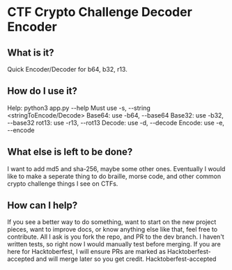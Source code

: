 # CTF Crypto Challenge Decoder Encoder 
## What is it?
Quick Encoder/Decoder for b64, b32, r13.
## How do I use it?
Help: python3 app.py --help
Must use -s, --string <stringToEncode/Decode>
Base64: use -b64, --base64
Base32: use -b32, --base32
rot13: use -r13, --rot13
Decode: use -d, --decode
Encode: use -e, --encode
## What else is left to be done?
I want to add md5 and sha-256, maybe some other ones. Eventually I would like to make a seperate thing to do braille, morse code, and other common crypto challenge things I see on CTFs.
## How can I help?
If you see a better way to do something, want to start on the new project pieces, want to improve docs, or know anything else like that, feel free to contribute. All I ask is you fork the repo, and PR to the dev branch. I haven't written tests, so right now I would manually test before merging. If you are here for Hacktoberfest, I will ensure PRs are marked as Hacktoberfest-accepted and will merge later so you get credit. 
Hacktoberfest-accepted
